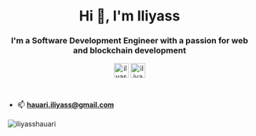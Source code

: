 <h1 align="center">Hi 👋, I'm Iliyass</h1>
<h3 align="center">I'm a Software Development Engineer with a passion for web and blockchain development</h3>

<p align="center">
<a href="https://twitter.com/ilyass0627" target="blank"><img align="center" src="https://cdn.jsdelivr.net/npm/simple-icons@3.0.1/icons/twitter.svg" alt="ilyass0627" height="30" width="30" /></a>
<a href="https://www.linkedin.com/in/iliyass-hauari-07558618b/" target="blank"><img align="center" src="https://cdn.jsdelivr.net/npm/simple-icons@3.0.1/icons/linkedin.svg" alt="iliyass-hauari-07558618b" height="30" width="30" /></a>
</p><br/>


- 📫  **hauari.iliyass@gmail.com**


<p>&nbsp;<img align="center" src="https://github-readme-stats.vercel.app/api?username=iliyasshauari&show_icons=true" alt="iliyasshauari" /></p>
<p><img align="left" src="https://github-readme-stats.vercel.app/api/top-langs


